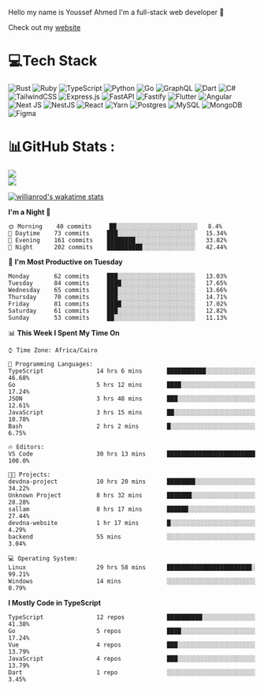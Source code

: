 Hello my name is Youssef Ahmed I'm a full-stack web developer 👋

Check out my [website](https://youssefahmed.vercel.app)
 
# 💻Tech Stack

![Rust](https://img.shields.io/badge/rust-%23000000.svg?style=for-the-badge&logo=rust&logoColor=white) ![Ruby](https://img.shields.io/badge/ruby-%23CC342D.svg?style=for-the-badge&logo=ruby&logoColor=white) ![TypeScript](https://img.shields.io/badge/typescript-%23007ACC.svg?style=for-the-badge&logo=typescript&logoColor=white) ![Python](https://img.shields.io/badge/python-3670A0?style=for-the-badge&logo=python&logoColor=ffdd54) ![Go](https://img.shields.io/badge/go-%2300ADD8.svg?style=for-the-badge&logo=go&logoColor=white) ![GraphQL](https://img.shields.io/badge/-GraphQL-E10098?style=for-the-badge&logo=graphql&logoColor=white) ![Dart](https://img.shields.io/badge/dart-%230175C2.svg?style=for-the-badge&logo=dart&logoColor=white) ![C#](https://img.shields.io/badge/c%23-%23239120.svg?style=for-the-badge&logo=c-sharp&logoColor=white) ![TailwindCSS](https://img.shields.io/badge/tailwindcss-%2338B2AC.svg?style=for-the-badge&logo=tailwind-css&logoColor=white) ![Express.js](https://img.shields.io/badge/express.js-%23404d59.svg?style=for-the-badge&logo=express&logoColor=%2361DAFB) ![FastAPI](https://img.shields.io/badge/FastAPI-005571?style=for-the-badge&logo=fastapi) ![Fastify](https://img.shields.io/badge/fastify-%23000000.svg?style=for-the-badge&logo=fastify&logoColor=white) ![Flutter](https://img.shields.io/badge/Flutter-%2302569B.svg?style=for-the-badge&logo=Flutter&logoColor=white) ![Angular](https://img.shields.io/badge/angular-%23DD0031.svg?style=for-the-badge&logo=angular&logoColor=white) ![Next JS](https://img.shields.io/badge/Next-black?style=for-the-badge&logo=next.js&logoColor=white) ![NestJS](https://img.shields.io/badge/nestjs-%23E0234E.svg?style=for-the-badge&logo=nestjs&logoColor=white) ![React](https://img.shields.io/badge/react-%2320232a.svg?style=for-the-badge&logo=react&logoColor=%2361DAFB) ![Yarn](https://img.shields.io/badge/yarn-%232C8EBB.svg?style=for-the-badge&logo=yarn&logoColor=white) ![Postgres](https://img.shields.io/badge/postgres-%23316192.svg?style=for-the-badge&logo=postgresql&logoColor=white) ![MySQL](https://img.shields.io/badge/mysql-%2300f.svg?style=for-the-badge&logo=mysql&logoColor=white) ![MongoDB](https://img.shields.io/badge/MongoDB-%234ea94b.svg?style=for-the-badge&logo=mongodb&logoColor=white)     ![Figma](https://img.shields.io/badge/figma-%23F24E1E.svg?style=for-the-badge&logo=figma&logoColor=white)

# 📊GitHub Stats :

![](https://github-readme-stats.vercel.app/api?username=joetifa2003&theme=tokyonight&hide_border=false&include_all_commits=false&count_private=false)<br/>
![](https://github-readme-streak-stats.herokuapp.com/?user=joetifa2003&theme=tokyonight&hide_border=false)<br/>

[![willianrod's wakatime stats](https://github-readme-stats.vercel.app/api/wakatime?username=joetifa2003&layout=compact)](https://github.com/anuraghazra/github-readme-stats)
<!--START_SECTION:waka-->
**I'm a Night 🦉** 

```text
🌞 Morning    40 commits     ██░░░░░░░░░░░░░░░░░░░░░░░   8.4% 
🌆 Daytime    73 commits     ███░░░░░░░░░░░░░░░░░░░░░░   15.34% 
🌃 Evening    161 commits    ████████░░░░░░░░░░░░░░░░░   33.82% 
🌙 Night      202 commits    ██████████░░░░░░░░░░░░░░░   42.44%

```
📅 **I'm Most Productive on Tuesday** 

```text
Monday       62 commits     ███░░░░░░░░░░░░░░░░░░░░░░   13.03% 
Tuesday      84 commits     ████░░░░░░░░░░░░░░░░░░░░░   17.65% 
Wednesday    65 commits     ███░░░░░░░░░░░░░░░░░░░░░░   13.66% 
Thursday     70 commits     ███░░░░░░░░░░░░░░░░░░░░░░   14.71% 
Friday       81 commits     ████░░░░░░░░░░░░░░░░░░░░░   17.02% 
Saturday     61 commits     ███░░░░░░░░░░░░░░░░░░░░░░   12.82% 
Sunday       53 commits     ██░░░░░░░░░░░░░░░░░░░░░░░   11.13%

```


📊 **This Week I Spent My Time On** 

```text
⌚︎ Time Zone: Africa/Cairo

💬 Programming Languages: 
TypeScript               14 hrs 6 mins       ███████████░░░░░░░░░░░░░░   46.68% 
Go                       5 hrs 12 mins       ████░░░░░░░░░░░░░░░░░░░░░   17.24% 
JSON                     3 hrs 48 mins       ███░░░░░░░░░░░░░░░░░░░░░░   12.61% 
JavaScript               3 hrs 15 mins       ██░░░░░░░░░░░░░░░░░░░░░░░   10.78% 
Bash                     2 hrs 2 mins        █░░░░░░░░░░░░░░░░░░░░░░░░   6.75%

🔥 Editors: 
VS Code                  30 hrs 13 mins      █████████████████████████   100.0%

🐱‍💻 Projects: 
devdna-project           10 hrs 20 mins      ████████░░░░░░░░░░░░░░░░░   34.22% 
Unknown Project          8 hrs 32 mins       ███████░░░░░░░░░░░░░░░░░░   28.28% 
sallam                   8 hrs 17 mins       ██████░░░░░░░░░░░░░░░░░░░   27.44% 
devdna-website           1 hr 17 mins        █░░░░░░░░░░░░░░░░░░░░░░░░   4.29% 
backend                  55 mins             ░░░░░░░░░░░░░░░░░░░░░░░░░   3.04%

💻 Operating System: 
Linux                    29 hrs 58 mins      ████████████████████████░   99.21% 
Windows                  14 mins             ░░░░░░░░░░░░░░░░░░░░░░░░░   0.79%

```

**I Mostly Code in TypeScript** 

```text
TypeScript               12 repos            ██████████░░░░░░░░░░░░░░░   41.38% 
Go                       5 repos             ████░░░░░░░░░░░░░░░░░░░░░   17.24% 
Vue                      4 repos             ███░░░░░░░░░░░░░░░░░░░░░░   13.79% 
JavaScript               4 repos             ███░░░░░░░░░░░░░░░░░░░░░░   13.79% 
Dart                     1 repo              ░░░░░░░░░░░░░░░░░░░░░░░░░   3.45%

```



<!--END_SECTION:waka-->
